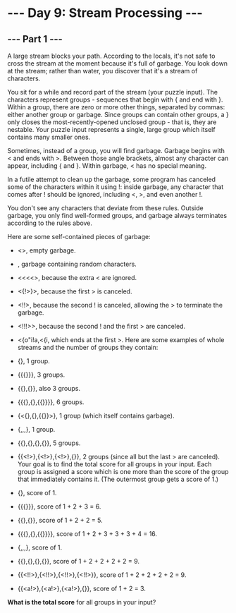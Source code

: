 # --- Day 9: Stream Processing ---

## --- Part 1 ---
A large stream blocks your path. According to the locals, it's not safe to cross the stream at the moment because it's full of garbage. You look down at the stream; rather than water, you discover that it's a stream of characters.

You sit for a while and record part of the stream (your puzzle input). The characters represent groups - sequences that begin with { and end with }. Within a group, there are zero or more other things, separated by commas: either another group or garbage. Since groups can contain other groups, a } only closes the most-recently-opened unclosed group - that is, they are nestable. Your puzzle input represents a single, large group which itself contains many smaller ones.

Sometimes, instead of a group, you will find garbage. Garbage begins with < and ends with >. Between those angle brackets, almost any character can appear, including { and }. Within garbage, < has no special meaning.

In a futile attempt to clean up the garbage, some program has canceled some of the characters within it using !: inside garbage, any character that comes after ! should be ignored, including <, >, and even another !.

You don't see any characters that deviate from these rules. Outside garbage, you only find well-formed groups, and garbage always terminates according to the rules above.

Here are some self-contained pieces of garbage:

- <>, empty garbage.
- <random characters>, garbage containing random characters.
- <<<<>, because the extra < are ignored.
- <{!>}>, because the first > is canceled.
- <!!>, because the second ! is canceled, allowing the > to terminate the garbage.
- <!!!>>, because the second ! and the first > are canceled.
- <{o"i!a,<{i<a>, which ends at the first >.
Here are some examples of whole streams and the number of groups they contain:

- {}, 1 group.
- {{{}}}, 3 groups.
- {{},{}}, also 3 groups.
- {{{},{},{{}}}}, 6 groups.
- {<{},{},{{}}>}, 1 group (which itself contains garbage).
- {<a>,<a>,<a>,<a>}, 1 group.
- {{<a>},{<a>},{<a>},{<a>}}, 5 groups.
- {{<!>},{<!>},{<!>},{<a>}}, 2 groups (since all but the last > are canceled).
Your goal is to find the total score for all groups in your input. Each group is assigned a score which is one more than the score of the group that immediately contains it. (The outermost group gets a score of 1.)

- {}, score of 1.
- {{{}}}, score of 1 + 2 + 3 = 6.
- {{},{}}, score of 1 + 2 + 2 = 5.
- {{{},{},{{}}}}, score of 1 + 2 + 3 + 3 + 3 + 4 = 16.
- {<a>,<a>,<a>,<a>}, score of 1.
- {{<ab>},{<ab>},{<ab>},{<ab>}}, score of 1 + 2 + 2 + 2 + 2 = 9.
- {{<!!>},{<!!>},{<!!>},{<!!>}}, score of 1 + 2 + 2 + 2 + 2 = 9.
- {{<a!>},{<a!>},{<a!>},{<ab>}}, score of 1 + 2 = 3.

**What is the total score** for all groups in your input?